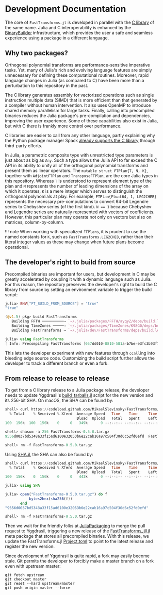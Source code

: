 # Development Documentation

The core of `FastTransforms.jl` is developed in parallel with the [C library](https://github.com/MikaelSlevinsky/FastTransforms) of the same name. Julia and C interoperability is enhanced by the [BinaryBuilder](https://github.com/JuliaPackaging/BinaryBuilder.jl) infrastructure, which provides the user a safe and seamless experience using a package in a different language.

## Why two packages?

Orthogonal polynomial transforms are performance-sensitive imperative tasks. Yet, many of Julia's rich and evolving language features are simply unnecessary for defining these computational routines. Moreover, rapid language changes in Julia (as compared to C) have been more than a perturbation to this repository in the past.

The C library generates assembly for vectorized operations such as single instruction multiple data (SIMD) that is more efficient than that generated by a compiler without human intervention. It also uses OpenMP to introduce shared memory parallelism for large tasks. Finally, calling into precompiled binaries reduces the Julia package's pre-compilation and dependencies, improving the user experience. Some of these capabilities also exist in Julia, but with C there is frankly more control over performance.

C libraries are easier to call from any other language, partly explaining why the Python package manager Spack [already supports the C library](https://spack.readthedocs.io/en/latest/package_list.html#fasttransforms) through third-party efforts.

In Julia, a parametric composite type with unrestricted type parameters is just about as big as `Any`. Such a type allows the Julia API to far exceed the C API in its ability to unify all of the orthogonal polynomial transforms and present them as linear operators. The `mutable struct FTPlan{T, N, K}`, together with `AdjointFTPlan` and `TransposeFTPlan`, are the core Julia types in this repository. Whereas `T` is understood to represent element type of the plan and `N` represents the number of leading dimensions of the array on which it operates, `K` is a mere integer which serves to distinguish the orthogonal polynomials at play. For example, `FTPlan{Float64, 1, LEG2CHEB}` represents the necessary pre-computations to convert 64-bit Legendre series to Chebyshev series (of the first kind). `N == 1` because Chebyshev and Legendre series are naturally represented with vectors of coefficients. However, this particular plan may operate not only on vectors but also on matrices, column-by-column.

!!! note
    When working with specialized `FTPlan`s, it is prudent to use the named constants for `K`, such as `FastTransforms.LEG2CHEB`, rather than their literal integer values as these may change when future plans become operational.

## The developer's right to build from source

Precompiled binaries are important for users, but development in C may be greatly accelerated by coupling it with a dynamic language such as Julia. For this reason, the repository preserves the developer's right to build the C library from source by setting an environment variable to trigger the build script:

```julia
julia> ENV["FT_BUILD_FROM_SOURCE"] = "true"
"true"

(@v1.5) pkg> build FastTransforms
   Building FFTW ──────────→ `~/.julia/packages/FFTW/ayqyZ/deps/build.log`
   Building TimeZones ─────→ `~/.julia/packages/TimeZones/K98G0/deps/build.log`
   Building FastTransforms → `~/.julia/dev/FastTransforms/deps/build.log`

julia> using FastTransforms
[ Info: Precompiling FastTransforms [057dd010-8810-581a-b7be-e3fc3b93f78c]

```

This lets the developer experiment with new features through `ccall`ing into bleeding edge source code. Customizing the build script further allows the developer to track a different branch or even a fork.

## From release to release to release

To get from a C library release to a Julia package release, the developer needs to update Yggdrasil's [build_tarballs.jl](https://github.com/JuliaPackaging/Yggdrasil/blob/master/F/FastTransforms/build_tarballs.jl) script for the new version and its 256-bit SHA. On macOS, the SHA can be found by:

```julia
shell> curl https://codeload.github.com/MikaelSlevinsky/FastTransforms/tar.gz/v0.5.0 --output FastTransforms-0.5.0.tar.gz
  % Total    % Received % Xferd  Average Speed   Time    Time     Time  Current
                                 Dload  Upload   Total   Spent    Left  Speed
100  156k  100  156k    0     0   349k      0 --:--:-- --:--:-- --:--:--  348k

shell> shasum -a 256 FastTransforms-0.5.0.tar.gz
9556d0037bd5348a33f15ad6100e32053b6e22cab16a97c504f30d6c52fd0efd  FastTransforms-0.5.0.tar.gz

shell> rm -f FastTransforms-0.5.0.tar.gz

```

Using [SHA.jl](https://github.com/JuliaCrypto/SHA.jl), the SHA can also be found by:

```julia
shell> curl https://codeload.github.com/MikaelSlevinsky/FastTransforms/tar.gz/v0.5.0 --output FastTransforms-0.5.0.tar.gz
  % Total    % Received % Xferd  Average Speed   Time    Time     Time  Current
                                 Dload  Upload   Total   Spent    Left  Speed
100  156k    0  156k    0     0   443k      0 --:--:-- --:--:-- --:--:--  443k

julia> using SHA

julia> open("FastTransforms-0.5.0.tar.gz") do f
           bytes2hex(sha256(f))
       end
"9556d0037bd5348a33f15ad6100e32053b6e22cab16a97c504f30d6c52fd0efd"

shell> rm -f FastTransforms-0.5.0.tar.gz

```

Then we wait for the friendly folks at [JuliaPackaging](https://github.com/JuliaPackaging) to merge the pull request to Yggdrasil, triggering a new release of the [FastTransforms_jll.jl](https://github.com/JuliaBinaryWrappers/FastTransforms_jll.jl) meta package that stores all precompiled binaries. With this release, we update the FastTransforms.jl [Project.toml](https://github.com/JuliaApproximation/FastTransforms.jl/blob/master/Project.toml) to point to the latest release and register the new version.

Since development of Yggdrasil is quite rapid, a fork may easily become stale. Git permits the developer to forcibly make a master branch on a fork even with upstream master:

```
git fetch upstream
git checkout master
git reset --hard upstream/master
git push origin master --force
```

